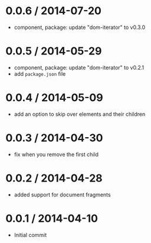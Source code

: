 
0.0.6 / 2014-07-20
==================

  * component, package: update "dom-iterator" to v0.3.0

0.0.5 / 2014-05-29
==================

  * component, package: update "dom-iterator" to v0.2.1
  * add `package.json` file

0.0.4 / 2014-05-09
==================

  * add an option to skip over elements and their children

0.0.3 / 2014-04-30
==================

  * fix when you remove the first child

0.0.2 / 2014-04-28
==================

  * added support for document fragments

0.0.1 / 2014-04-10
==================

  * Initial commit
